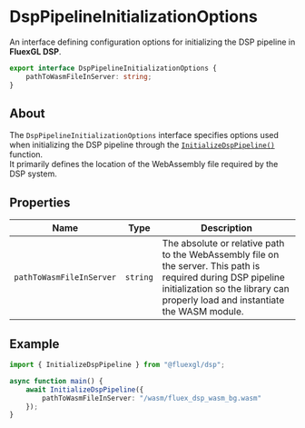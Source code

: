 # DspPipelineInitializationOptions

An interface defining configuration options for initializing the DSP pipeline in **FluexGL DSP**.

```ts
export interface DspPipelineInitializationOptions {
    pathToWasmFileInServer: string;
}
```

## About

The `DspPipelineInitializationOptions` interface specifies options used when initializing the DSP pipeline through the [`InitializeDspPipeline()`](../helpers/InitializeDspPipeline.md) function.  
It primarily defines the location of the WebAssembly file required by the DSP system.

## Properties

| Name | Type | Description |
|------|------|-------------|
| `pathToWasmFileInServer` | `string` | The absolute or relative path to the WebAssembly file on the server. This path is required during DSP pipeline initialization so the library can properly load and instantiate the WASM module. |

## Example

```ts
import { InitializeDspPipeline } from "@fluexgl/dsp";

async function main() {
    await InitializeDspPipeline({
        pathToWasmFileInServer: "/wasm/fluex_dsp_wasm_bg.wasm"
    });
}
```
